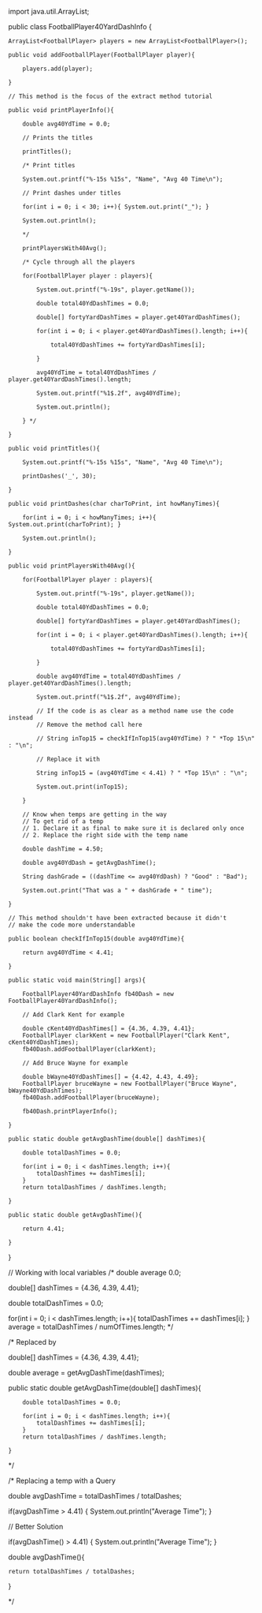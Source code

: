 import java.util.ArrayList;

public class FootballPlayer40YardDashInfo {
	
	ArrayList<FootballPlayer> players = new ArrayList<FootballPlayer>();
	
	public void addFootballPlayer(FootballPlayer player){
		
		players.add(player);
		
	}
	
	// This method is the focus of the extract method tutorial
	
	public void printPlayerInfo(){
		
		double avg40YdTime = 0.0;
		
		// Prints the titles
		
		printTitles();
		
		/* Print titles
		
		System.out.printf("%-15s %15s", "Name", "Avg 40 Time\n");
		
		// Print dashes under titles
		
		for(int i = 0; i < 30; i++){ System.out.print("_"); }
		
		System.out.println();
		
		*/
		
		printPlayersWith40Avg();
		
		/* Cycle through all the players
		
		for(FootballPlayer player : players){
		
			System.out.printf("%-19s", player.getName());
			
			double total40YdDashTimes = 0.0;
			
			double[] fortyYardDashTimes = player.get40YardDashTimes();
			
			for(int i = 0; i < player.get40YardDashTimes().length; i++){
				
				total40YdDashTimes += fortyYardDashTimes[i];
				
			}
			
			avg40YdTime = total40YdDashTimes / player.get40YardDashTimes().length;
			
			System.out.printf("%1$.2f", avg40YdTime);
			
			System.out.println();
				
		} */
		
	}
	
	public void printTitles(){
		
		System.out.printf("%-15s %15s", "Name", "Avg 40 Time\n");
		
		printDashes('_', 30);
		
	}
	
	public void printDashes(char charToPrint, int howManyTimes){
		
		for(int i = 0; i < howManyTimes; i++){ System.out.print(charToPrint); }
		
		System.out.println();
		
	}
	
	public void printPlayersWith40Avg(){
		
		for(FootballPlayer player : players){
			
			System.out.printf("%-19s", player.getName());
			
			double total40YdDashTimes = 0.0;
			
			double[] fortyYardDashTimes = player.get40YardDashTimes();
			
			for(int i = 0; i < player.get40YardDashTimes().length; i++){
				
				total40YdDashTimes += fortyYardDashTimes[i];
				
			}
			
			double avg40YdTime = total40YdDashTimes / player.get40YardDashTimes().length;
			
			System.out.printf("%1$.2f", avg40YdTime);
			
			// If the code is as clear as a method name use the code instead
			// Remove the method call here
			
			// String inTop15 = checkIfInTop15(avg40YdTime) ? " *Top 15\n" : "\n";
			
			// Replace it with
			
			String inTop15 = (avg40YdTime < 4.41) ? " *Top 15\n" : "\n";
			
			System.out.print(inTop15);
				
		}
		
		// Know when temps are getting in the way
		// To get rid of a temp
		// 1. Declare it as final to make sure it is declared only once
		// 2. Replace the right side with the temp name
		
		double dashTime = 4.50;
					
		double avg40YdDash = getAvgDashTime();
					
		String dashGrade = ((dashTime <= avg40YdDash) ? "Good" : "Bad");
					
		System.out.print("That was a " + dashGrade + " time");
		
	}
	
	// This method shouldn't have been extracted because it didn't 
	// make the code more understandable
	
	public boolean checkIfInTop15(double avg40YdTime){
		
		return avg40YdTime < 4.41;
		
	}
	
	public static void main(String[] args){
		
		FootballPlayer40YardDashInfo fb40Dash = new FootballPlayer40YardDashInfo();
		
		// Add Clark Kent for example
		
		double cKent40YdDashTimes[] = {4.36, 4.39, 4.41};
		FootballPlayer clarkKent = new FootballPlayer("Clark Kent", cKent40YdDashTimes);
		fb40Dash.addFootballPlayer(clarkKent);
		
		// Add Bruce Wayne for example
		
		double bWayne40YdDashTimes[] = {4.42, 4.43, 4.49};
		FootballPlayer bruceWayne = new FootballPlayer("Bruce Wayne", bWayne40YdDashTimes);
		fb40Dash.addFootballPlayer(bruceWayne);
		
		fb40Dash.printPlayerInfo();
		
	}
	
	public static double getAvgDashTime(double[] dashTimes){
		
		double totalDashTimes = 0.0;
		
		for(int i = 0; i < dashTimes.length; i++){
			totalDashTimes += dashTimes[i];
		}
		return totalDashTimes / dashTimes.length;
		
	}
	
	public static double getAvgDashTime(){
		
		return 4.41;
		
	}

}

// Working with local variables
/*
double average 0.0;

double[] dashTimes = {4.36, 4.39, 4.41};

double totalDashTimes = 0.0;

for(int i = 0; i < dashTimes.length; i++){
	totalDashTimes += dashTimes[i];
}
average = totalDashTimes / numOfTimes.length;
*/

/* Replaced by

double[] dashTimes = {4.36, 4.39, 4.41};

double average = getAvgDashTime(dashTimes);

public static double getAvgDashTime(double[] dashTimes){
		
		double totalDashTimes = 0.0;
		
		for(int i = 0; i < dashTimes.length; i++){
			totalDashTimes += dashTimes[i];
		}
		return totalDashTimes / dashTimes.length;
		
	}

*/

/* Replacing a temp with a Query

double avgDashTime = totalDashTimes / totalDashes;

if(avgDashTime > 4.41) {
	System.out.println("Average Time");
}

// Better Solution

if(avgDashTime() > 4.41) {
	System.out.println("Average Time");
}

double avgDashTime(){

	return totalDashTimes / totalDashes;

}

 */
